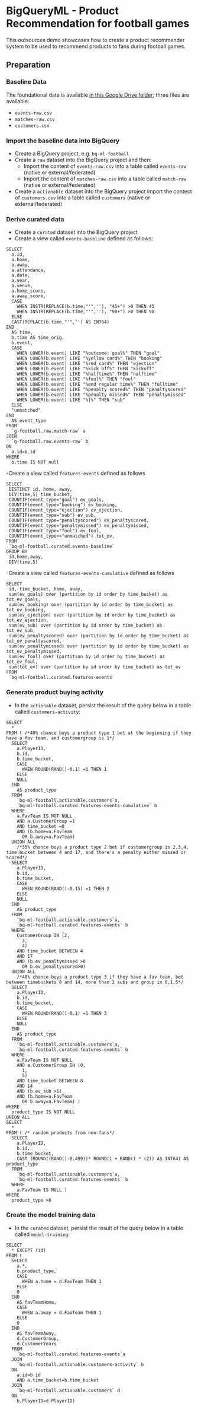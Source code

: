 # BigQueryML - Product Recommendation for football games

This outsources demo showcases how to create a product recommender system to be used to recommend products to fans during football games.

## Preparation

### Baseline Data
The foundational data is available [in this Google Drive folder](https://drive.google.com/drive/folders/1V5q155BDNohhlCbMxIp5YbDMJOThU5kG?usp=sharing); three files are available: 
- `events-raw.csv`
- `matches-raw.csv`
- `customers.csv`

### Import the baseline data into BigQuery
- Create a BigQuery project, e.g. `bq-ml-football`
- Create a `raw` dataset into the BigQuery project and then: 
  - Import the content of `events-raw.csv` into a table called `events-raw` (native or external/federated)
  - Import the content of `matches-raw.csv` into a table called `match-raw` (native or external/federated)
- Create a `actionable` dataset into the BigQuery project import the contect of `customers.csv` into a table called `customers` (native or external/federated)

### Derive curated data
- Create a `curated` dataset into the BigQuery project
- Create a view called `events-baseline` defined as follows:
```
SELECT
  a.id,
  a.home,
  a.away,
  a.attendance,
  a.date,
  a.year,
  a.venue,
  a.home_score,
  a.away_score,
  CASE
    WHEN INSTR(REPLACE(b.time,"'",''), "45+") >0 THEN 45
    WHEN INSTR(REPLACE(b.time,"'",''), "90+") >0 THEN 90
  ELSE
  CAST(REPLACE(b.time,"'",'') AS INT64)
END
  AS time,
  b.time AS time_orig,
  b.event,
  CASE
    WHEN LOWER(b.event) LIKE "%outcome: goal%" THEN "goal"
    WHEN LOWER(b.event) LIKE "%yellow card%" THEN "booking"
    WHEN LOWER(b.event) LIKE "%red card%" THEN "ejection"
    WHEN LOWER(b.event) LIKE "%kick off%" THEN "kickoff"
    WHEN LOWER(b.event) LIKE "%halftime%" THEN "halftime"
    WHEN LOWER(b.event) LIKE "%foul%" THEN "foul"
    WHEN LOWER(b.event) LIKE "%end regular time%" THEN "fulltime"
    WHEN LOWER(b.event) LIKE "%penalty scored%" THEN "penaltyscored"
    WHEN LOWER(b.event) LIKE "%penalty missed%" THEN "penaltymissed"
    WHEN LOWER(b.event) LIKE "%|%" THEN "sub"
  ELSE
  "unmatched"
END
  AS event_type
FROM
  `g-football.raw.match-raw` a
JOIN
  `g-football.raw.events-raw` b
ON
  a.id=b.id
WHERE
  b.time IS NOT null
```
-Create a view called `features-events` defined as follows

```
SELECT
 DISTINCT id, home, away,
 DIV(time,5) time_bucket,
 COUNTIF(event_type="goal") ev_goals,
 COUNTIF(event_type="booking") ev_booking,
 COUNTIF(event_type="ejection") ev_ejection,
 COUNTIF(event_type="sub") ev_sub,
 COUNTIF(event_type="penaltyscored") ev_penaltyscored,
 COUNTIF(event_type="penaltymissed") ev_penaltymissed,
 COUNTIF(event_type="foul") ev_foul,
 COUNTIF(event_type<>"unmatched") tot_ev,
FROM
 `bq-ml-football.curated.events-baseline`
GROUP BY
 id,home,away,
 DIV(time,5)
```

-Create a view called `features-events-cumulative` defined as follows

```
SELECT
 id, time_bucket, home, away,
 sum(ev_goals) over (partition by id order by time_bucket) as tot_ev_goals,
 sum(ev_booking) over (partition by id order by time_bucket) as tot_ev_booking,
 sum(ev_ejection) over (partition by id order by time_bucket) as tot_ev_ejection,
 sum(ev_sub) over (partition by id order by time_bucket) as tot_ev_sub,
 sum(ev_penaltyscored) over (partition by id order by time_bucket) as tot_ev_penaltyscored,
 sum(ev_penaltymissed) over (partition by id order by time_bucket) as tot_ev_penaltymissed,
 sum(ev_foul) over (partition by id order by time_bucket) as tot_ev_foul,
 sum(tot_ev) over (partition by id order by time_bucket) as tot_ev
FROM
 `bq-ml-football.curated.features-events`
```

### Generate product buying activity
- In the `actionable` dataset, persist the result of the query below in a table called `customers-activity`:
```
SELECT
  *
FROM ( /*40% chance buys a product type 1 bet at the beginning if they have a fav team, and customergroup is 1*/
  SELECT
    a.PlayerID,
    b.id,
    b.time_bucket,
    CASE
      WHEN ROUND(RAND()-0.1) =1 THEN 1
    ELSE
    NULL
  END
    AS product_type
  FROM
    `bq-ml-football.actionable.customers`a,
    `bq-ml-football.curated.features-events-cumulative` b
  WHERE
    a.FavTeam IS NOT NULL
    AND a.CustomerGroup =1
    AND time_bucket =0
    AND (b.home=a.FavTeam
      OR b.away=a.FavTeam)
  UNION ALL
    /*35% chance buys a product type 2 bet if customergroup is 2,3,4, time bucket between 4 and 17, and there's a penalty either missed or scored*/
  SELECT
    a.PlayerID,
    b.id,
    b.time_bucket,
    CASE
      WHEN ROUND(RAND()-0.15) =1 THEN 2
    ELSE
    NULL
  END
    AS product_type
  FROM
    `bq-ml-football.actionable.customers`a,
    `bq-ml-football.curated.features-events` b
  WHERE
    CustomerGroup IN (2,
      3,
      4)
    AND time_bucket BETWEEN 4
    AND 17
    AND (b.ev_penaltymissed >0
      OR b.ev_penaltyscored>0)
  UNION ALL
    /*40% chance buys a product type 3 if they have a fav team, bet between timebuckets 8 and 14, more than 2 subs and group in 0,1,5*/
  SELECT
    a.PlayerID,
    b.id,
    b.time_bucket,
    CASE
      WHEN ROUND(RAND()-0.1) =1 THEN 3
    ELSE
    NULL
  END
    AS product_type
  FROM
    `bq-ml-football.actionable.customers`a,
    `bq-ml-football.curated.features-events` b
  WHERE
    a.FavTeam IS NOT NULL
    AND a.CustomerGroup IN (0,
      1,
      5)
    AND time_bucket BETWEEN 8
    AND 14
    AND (b.ev_sub >1)
    AND (b.home=a.FavTeam
      OR b.away=a.FavTeam) )
WHERE
  product_type IS NOT NULL
UNION ALL
SELECT
  *
FROM ( /* random products from non-fans*/
  SELECT
    a.PlayerID,
    b.id,
    b.time_bucket,
    CAST (ROUND((RAND()-0.499))* ROUND(1 + RAND() * (2)) AS INT64) AS product_type
  FROM
    `bq-ml-football.actionable.customers`a,
    `bq-ml-football.curated.features-events` b
  WHERE
    a.FavTeam IS NULL )
WHERE
  product_type >0
```


### Create the model training data
- In the `curated` dataset, persist the result of the query below in a table called `model-training`:

```
SELECT
  * EXCEPT (id)
FROM (
  SELECT
    a.*,
    b.product_type,
    CASE
      WHEN a.home = d.FavTeam THEN 1
    ELSE
    0
  END
    AS favTeamHome,
    CASE
      WHEN a.away = d.FavTeam THEN 1
    ELSE
    0
  END
    AS favTeamAway,
    d.CustomerGroup,
    d.CustomerYears
  FROM
    `bq-ml-football.curated.features-events`a
  JOIN
    `bq-ml-football.actionable.customers-activity` b
  ON
    a.id=b.id
    AND a.time_bucket=b.time_bucket
  JOIN
    `bq-ml-football.actionable.customers` d
  ON
    b.PlayerID=d.PlayerID)
```

